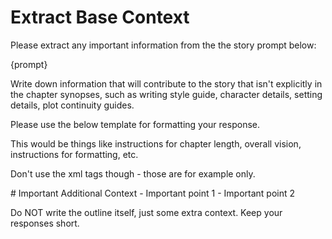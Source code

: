 # Extract Base Context

Please extract any important information from the the story prompt below:

<PROMPT>
{prompt}
</PROMPT>

Write down information that will contribute to the story that isn't explicitly in the chapter synopses, such as writing style guide, character details, setting details, plot continuity guides.

Please use the below template for formatting your response.

This would be things like instructions for chapter length, overall vision, instructions for formatting, etc.

Don't use the xml tags though - those are for example only.

<EXAMPLE>
# Important Additional Context
- Important point 1
- Important point 2
</EXAMPLE>

Do NOT write the outline itself, just some extra context. Keep your responses short.